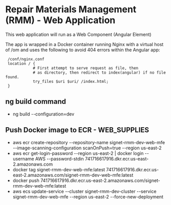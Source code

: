 # Repair Materials Management (RMM) - Web Application

This web application will run as a Web Component (Angular Element)

The app is wrapped in a Docker container running Nginx with a virtual host of /om
and uses the following to avoid 404 errors within the Angular app:

```
 /conf/nginx.conf
 location / {
            # First attempt to serve request as file, then
            # as directory, then redirect to index(angular) if no file found.
            try_files $uri $uri/ /index.html;
 }
```
## ng build command 
* ng build --configuration=dev

## Push Docker image to ECR - WEB_SUPPLIES
* aws ecr create-repository --repository-name signet-rmm-dev-web-mfe --image-scanning-configuration scanOnPush=true --region us-east-2
* aws ecr get-login-password --region us-east-2 | docker login --username AWS --password-stdin 741716617916.dkr.ecr.us-east-2.amazonaws.com
* docker tag signet-rmm-dev-web-mfe:latest 741716617916.dkr.ecr.us-east-2.amazonaws.com/signet-rmm-dev-web-mfe:latest
* docker push 741716617916.dkr.ecr.us-east-2.amazonaws.com/signet-rmm-dev-web-mfe:latest
* aws ecs update-service --cluster signet-rmm-dev-cluster --service signet-rmm-dev-web-mfe --region us-east-2 --force-new-deployment